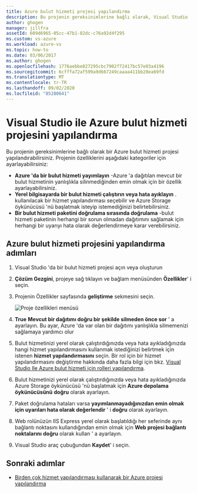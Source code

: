 ```yaml
---
title: Azure bulut hizmeti projesi yapılandırma
description: Bu projenin gereksinimlerine bağlı olarak, Visual Studio 'da bir Azure bulut hizmeti projesi yapılandırmayı öğrenin.
author: ghogen
manager: jillfra
assetId: 609d6965-05cc-47b1-82dc-c76a92d4f295
ms.custom: vs-azure
ms.workload: azure-vs
ms.topic: how-to
ms.date: 03/06/2017
ms.author: ghogen
ms.openlocfilehash: 1776aebbe827295cbc7902f72417bc57e03a4196
ms.sourcegitcommit: 6cfffa72af599a9d667249caaaa411bb28ea69fd
ms.translationtype: MT
ms.contentlocale: tr-TR
ms.lasthandoff: 09/02/2020
ms.locfileid: "85280641"
---
```

# <a name="configure-an-azure-cloud-service-project-with-visual-studio"></a>Visual Studio ile Azure bulut hizmeti projesini yapılandırma
Bu projenin gereksinimlerine bağlı olarak bir Azure bulut hizmeti projesi yapılandırabilirsiniz. Projenin özelliklerini aşağıdaki kategoriler için ayarlayabilirsiniz:

- **Azure 'da bir bulut hizmeti yayımlayın** -Azure 'a dağıtılan mevcut bir bulut hizmetinin yanlışlıkla silinmediğinden emin olmak için bir özellik ayarlayabilirsiniz.
- **Yerel bilgisayarda bir bulut hizmeti çalıştırın veya hata ayıklayın** . kullanılacak bir hizmet yapılandırması seçebilir ve Azure Storage öykünücüsü 'nü başlatmak isteyip istemediğinizi belirtebilirsiniz.
- **Bir bulut hizmeti paketini doğrulama sırasında doğrulama** -bulut hizmeti paketinin herhangi bir sorun olmadan dağıtımını sağlamak için herhangi bir uyarıyı hata olarak değerlendirmeye karar verebilirsiniz.

## <a name="steps-to-configure-an-azure-cloud-service-project"></a>Azure bulut hizmeti projesini yapılandırma adımları
1. Visual Studio 'da bir bulut hizmeti projesi açın veya oluşturun

1. **Çözüm Gezgini**, projeye sağ tıklayın ve bağlam menüsünden **Özellikler**' i seçin.

1. Projenin Özellikler sayfasında **geliştirme** sekmesini seçin.

    ![Proje özellikleri menüsü](./media/vs-azure-tools-configuring-an-azure-project/solution-explorer-project-properties-menu.png)

1. **True** **Mevcut bir dağıtımı doğru bir şekilde silmeden önce sor** ' a ayarlayın. Bu ayar, Azure 'da var olan bir dağıtımı yanlışlıkla silmemenizi sağlamaya yardımcı olur

1. Bulut hizmetinizi yerel olarak çalıştırdığınızda veya hata ayıkladığınızda hangi hizmet yapılandırmasını kullanmak istediğinizi belirtmek için istenen **hizmet yapılandırmasını** seçin. Bir rol için bir hizmet yapılandırmasını değiştirme hakkında daha fazla bilgi için bkz. [Visual Studio Ile Azure bulut hizmeti için rolleri yapılandırma](./vs-azure-tools-configure-roles-for-cloud-service.md).

1. Bulut hizmetinizi yerel olarak çalıştırdığınızda veya hata ayıkladığınızda Azure Storage öykünücüsü 'nü başlatmak için **Azure depolama öykünücüsünü** **doğru** olarak ayarlayın.

1. Paket doğrulama hataları varsa **yayımlanmayadığınızdan emin olmak için uyarıları hata olarak değerlendir** ' i **doğru** olarak ayarlayın.

1. Web rolünüzün IIS Express yerel olarak başlatıldığı her seferinde aynı bağlantı noktasını kullandığından emin olmak için **Web projesi bağlantı noktalarını** **doğru** olarak kullan ' a ayarlayın.

1. Visual Studio araç çubuğundan **Kaydet**' i seçin.

## <a name="next-steps"></a>Sonraki adımlar
- [Birden çok hizmet yapılandırması kullanarak bir Azure projesi yapılandırma](vs-azure-tools-multiple-services-project-configurations.md)
